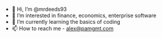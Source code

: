 - 👋 Hi, I’m @mrdeeds93
- 👀 I’m interested in finance, economics, enterprise software
- 🌱 I’m currently learning the basics of coding
- 📫 How to reach me - alex@pamgmt.com 

<!---
mrdeeds93/mrdeeds93 is a ✨ special ✨ repository because its `README.md` (this file) appears on your GitHub profile.
You can click the Preview link to take a look at your changes.
--->
